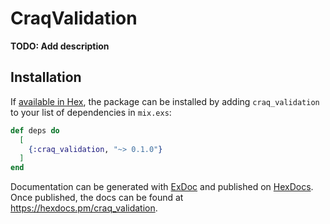 # CraqValidation

**TODO: Add description**

## Installation

If [available in Hex](https://hex.pm/docs/publish), the package can be installed
by adding `craq_validation` to your list of dependencies in `mix.exs`:

```elixir
def deps do
  [
    {:craq_validation, "~> 0.1.0"}
  ]
end
```

Documentation can be generated with [ExDoc](https://github.com/elixir-lang/ex_doc)
and published on [HexDocs](https://hexdocs.pm). Once published, the docs can
be found at <https://hexdocs.pm/craq_validation>.

